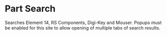 # Part Search

Searches Element 14, RS Components, Digi-Key and Mouser. Popups must be enabled for this site to allow opening of multiple tabs of search results.
